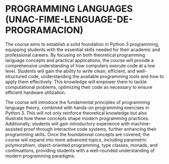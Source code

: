 # PROGRAMMING LANGUAGES (UNAC-FIME-LENGUAGE-DE-PROGRAMACION)
The course aims to establish a solid foundation in Python 3 programming, equipping students with the essential skills needed for their academic and professional careers. By focusing on both theoretical programming language concepts and practical applications, the course will provide a comprehensive understanding of how computers execute code at a low level. Students will gain the ability to write clean, efficient, and well-structured code, understanding the available programming tools and how to apply them effectively. This knowledge will empower them to tackle computational problems, optimizing their code as necessary to ensure efficient hardware utilization.

The course will introduce the fundamental principles of programming language theory, combined with hands-on programming exercises in Python 3. This will not only reinforce theoretical knowledge but also illustrate how these concepts shape modern programming practices. Additionally, students will gain introductory experience with machine-assisted proof through interactive code systems, further enhancing their programming skills. Once the foundational concepts are covered, the course will expand into more advanced topics, including parametric polymorphism, object-oriented programming, type classes, monads, and continuations, providing students with a well-rounded understanding of modern programming paradigms.
